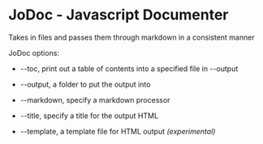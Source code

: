 JoDoc - Javascript Documenter
===

Takes in files and passes them through markdown in a consistent manner

JoDoc options:

* --toc, print out a table of contents into a specified file in --output

* --output, a folder to put the output into

* --markdown, specify a markdown processor

* --title, specify a title for the output HTML

* --template, a template file for HTML output *(experimental)*

